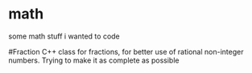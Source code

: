 # math
some math stuff i wanted to code

#Fraction
C++ class for fractions, for better use of rational non-integer numbers. Trying to make it as complete as possible